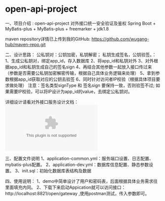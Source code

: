 # open-api-project
一、项目介绍 : open-api-project 对外接口统一安全验证及鉴权
Spring Boot + MyBatis-plus + MyBatis-plus + freemarker + jdk1.8

maven repository详情已上传到我的GitHub: https://github.com/wugang-hub/maven-repo.git

二、设计思路：
公私钥对：公钥加密，私钥解密；  私钥生成签名，公钥验签。：
1、生成公私钥对，绑定app_id，存入数据库
2、将app_id和私钥对外
3、对外根据app_id和私钥生成自己的签名sign
4、再结合其他参数一起放入接口传过来（参数是否需要公私钥加密解密传输，根据自己具体业务逻辑来处理）
5、拿到参数根据app_id获取对应的公钥去验签
6、同时针对访问者IP校验（根据具体项目要求做处理）
注意：签名类型signType  和  签名sign  要保持一致，否则验签不过;
如果需要IP校验，可以将IP设计为app_id的value，去绑定公私钥对。

详细设计请看对外接口服务设计文档：
![Image text](https://github.com/wugang-hub/open-api-project/blob/master/%E5%AF%B9%E5%A4%96%E6%8E%A5%E5%8F%A3%E6%9C%8D%E5%8A%A1%E6%96%87%E6%A1%A3%E8%AE%BE%E8%AE%A1.docx)

三、配置文件说明
1、application-common.yml：服务端口设置、日志配置、mybatis-plus配置。
2、application-dev.yml：数据库信息配置、静态参数设置。
3、init.sql：初始化数据库表结构及数据   

四、使用说明：
1、demo中简单设计了用户和密码表，后面根据具体业务需求往里面填充内同。
2、下载下来启动Appication就可以访问接口：http://localhost:8821/open/gateway ,使用postman测试，传入参数即可。
